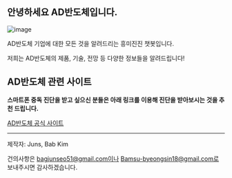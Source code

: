 ## 안녕하세요 AD반도체입니다.

![image](https://user-images.githubusercontent.com/88129735/170445255-7ef227aa-b0de-448e-b879-a07dd6931fc2.png)

AD반도체 기업에 대한 모든 것을 알려드리는 흥미진진 챗봇입니다.

저희는 AD반도체의 제품, 기술, 전망 등 다양한 정보들을 알려드립니다!

## AD반도체 관련 사이트

**스마트폰 중독 진단을 받고 싶으신 분들은 아래 링크를 이용해 진단을 받아보시는 것을 추천 드립니다.**

[AD반도체 공식 사이트](http://www.adsemicon.com/eng/main/main.php)

  
<hr/>


제작자: Juns, Bab Kim

건의사항은 bagjunseo51@gmail.com이나 Bamsu-byeongsin18@gmail.com로 보내주시면 감사하겠습니다.
